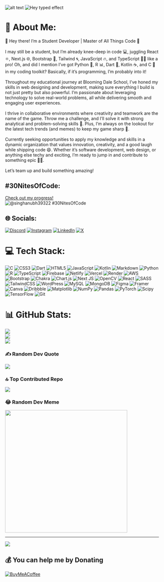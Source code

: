 ![alt text](https://miro.medium.com/v2/resize:fit:828/format:webp/1*0N8CVKix7OGfBDsgh9DzrQ.gif)
![Hey typed effect](https://readme-typing-svg.herokuapp.com?font=Poppins&weight=500&size=25&pause=1000&width=435&lines=Hey+there%2C+I'm+Anubhav+Singh!+%F0%9F%91%8B)

# 💫 About Me:
👋 Hey there! I’m a Student Developer | Master of All Things Code 👋<br><br>I may still be a student, but I’m already knee-deep in code 💻, juggling React ⚛️, Next.js 🌐, Bootstrap 👞, Tailwind 🌀, JavaScript 🔥, and TypeScript 🦸‍♂️ like a pro! Oh, and did I mention I’ve got Python 🐍, R 📊, Dart 🚀, Kotlin ☕, and C 🔧 in my coding toolkit? Basically, if it’s programming, I’m probably into it!<br><br>Throughout my educational journey at Blooming Dale School, I’ve honed my skills in web designing and development, making sure everything I build is not just pretty but also powerful. I’m passionate about leveraging technology to solve real-world problems, all while delivering smooth and engaging user experiences.<br><br>I thrive in collaborative environments where creativity and teamwork are the name of the game. Throw me a challenge, and I’ll solve it with strong analytical and problem-solving skills 🧠. Plus, I’m always on the lookout for the latest tech trends (and memes) to keep my game sharp 🎯.<br><br>Currently seeking opportunities to apply my knowledge and skills in a dynamic organization that values innovation, creativity, and a good laugh while shipping code 😄. Whether it’s software development, web design, or anything else techy and exciting, I’m ready to jump in and contribute to something epic 🚀✨.<br><br>Let’s team up and build something amazing!

## #30NitesOfCode:
  [Check out my progress!](https://www.codedex.io/@singhanubh39322/30-nites-of-code)  
  ![@singhanubh39322 #30NitesOfCode](https://www.codedex.io/api/petStatus?user=singhanubh39322)


## 🌐 Socials:
[![Discord](https://img.shields.io/badge/Discord-%237289DA.svg?logo=discord&logoColor=white)](https://discord.gg/kteGPKD) [![Instagram](https://img.shields.io/badge/Instagram-%23E4405F.svg?logo=Instagram&logoColor=white)](https://instagram.com/anu.bhav_pvtt) [![LinkedIn](https://img.shields.io/badge/LinkedIn-%230077B5.svg?logo=linkedin&logoColor=white)](https://linkedin.com/in/anubhav-singh99) [![X](https://img.shields.io/badge/X-black.svg?logo=X&logoColor=white)](https://x.com/Anubhavsingh99x) 

# 💻 Tech Stack:
![C](https://img.shields.io/badge/c-%2300599C.svg?style=for-the-badge&logo=c&logoColor=white) ![CSS3](https://img.shields.io/badge/css3-%231572B6.svg?style=for-the-badge&logo=css3&logoColor=white) ![Dart](https://img.shields.io/badge/dart-%230175C2.svg?style=for-the-badge&logo=dart&logoColor=white) ![HTML5](https://img.shields.io/badge/html5-%23E34F26.svg?style=for-the-badge&logo=html5&logoColor=white) ![JavaScript](https://img.shields.io/badge/javascript-%23323330.svg?style=for-the-badge&logo=javascript&logoColor=%23F7DF1E) ![Kotlin](https://img.shields.io/badge/kotlin-%237F52FF.svg?style=for-the-badge&logo=kotlin&logoColor=white) ![Markdown](https://img.shields.io/badge/markdown-%23000000.svg?style=for-the-badge&logo=markdown&logoColor=white) ![Python](https://img.shields.io/badge/python-3670A0?style=for-the-badge&logo=python&logoColor=ffdd54) ![R](https://img.shields.io/badge/r-%23276DC3.svg?style=for-the-badge&logo=r&logoColor=white) ![TypeScript](https://img.shields.io/badge/typescript-%23007ACC.svg?style=for-the-badge&logo=typescript&logoColor=white) ![Firebase](https://img.shields.io/badge/firebase-%23039BE5.svg?style=for-the-badge&logo=firebase) ![Netlify](https://img.shields.io/badge/netlify-%23000000.svg?style=for-the-badge&logo=netlify&logoColor=#00C7B7) ![Vercel](https://img.shields.io/badge/vercel-%23000000.svg?style=for-the-badge&logo=vercel&logoColor=white) ![Render](https://img.shields.io/badge/Render-%46E3B7.svg?style=for-the-badge&logo=render&logoColor=white) ![AWS](https://img.shields.io/badge/AWS-%23FF9900.svg?style=for-the-badge&logo=amazon-aws&logoColor=white) ![Bootstrap](https://img.shields.io/badge/bootstrap-%238511FA.svg?style=for-the-badge&logo=bootstrap&logoColor=white) ![Chakra](https://img.shields.io/badge/chakra-%234ED1C5.svg?style=for-the-badge&logo=chakraui&logoColor=white) ![Chart.js](https://img.shields.io/badge/chart.js-F5788D.svg?style=for-the-badge&logo=chart.js&logoColor=white) ![Next JS](https://img.shields.io/badge/Next-black?style=for-the-badge&logo=next.js&logoColor=white) ![OpenCV](https://img.shields.io/badge/opencv-%23white.svg?style=for-the-badge&logo=opencv&logoColor=white) ![React](https://img.shields.io/badge/react-%2320232a.svg?style=for-the-badge&logo=react&logoColor=%2361DAFB) ![SASS](https://img.shields.io/badge/SASS-hotpink.svg?style=for-the-badge&logo=SASS&logoColor=white) ![TailwindCSS](https://img.shields.io/badge/tailwindcss-%2338B2AC.svg?style=for-the-badge&logo=tailwind-css&logoColor=white) ![WordPress](https://img.shields.io/badge/WordPress-%23117AC9.svg?style=for-the-badge&logo=WordPress&logoColor=white) ![MySQL](https://img.shields.io/badge/mysql-4479A1.svg?style=for-the-badge&logo=mysql&logoColor=white) ![MongoDB](https://img.shields.io/badge/MongoDB-%234ea94b.svg?style=for-the-badge&logo=mongodb&logoColor=white) ![Figma](https://img.shields.io/badge/figma-%23F24E1E.svg?style=for-the-badge&logo=figma&logoColor=white) ![Framer](https://img.shields.io/badge/Framer-black?style=for-the-badge&logo=framer&logoColor=blue) ![Canva](https://img.shields.io/badge/Canva-%2300C4CC.svg?style=for-the-badge&logo=Canva&logoColor=white) ![Dribbble](https://img.shields.io/badge/Dribbble-EA4C89?style=for-the-badge&logo=dribbble&logoColor=white) ![Matplotlib](https://img.shields.io/badge/Matplotlib-%23ffffff.svg?style=for-the-badge&logo=Matplotlib&logoColor=black) ![NumPy](https://img.shields.io/badge/numpy-%23013243.svg?style=for-the-badge&logo=numpy&logoColor=white) ![Pandas](https://img.shields.io/badge/pandas-%23150458.svg?style=for-the-badge&logo=pandas&logoColor=white) ![PyTorch](https://img.shields.io/badge/PyTorch-%23EE4C2C.svg?style=for-the-badge&logo=PyTorch&logoColor=white) ![Scipy](https://img.shields.io/badge/SciPy-%230C55A5.svg?style=for-the-badge&logo=scipy&logoColor=%white) ![TensorFlow](https://img.shields.io/badge/TensorFlow-%23FF6F00.svg?style=for-the-badge&logo=TensorFlow&logoColor=white) ![Git](https://img.shields.io/badge/git-%23F05033.svg?style=for-the-badge&logo=git&logoColor=white)

# 📊 GitHub Stats:
![](https://github-readme-stats.vercel.app/api?username=AnubhavSingh99&theme=radical&hide_border=false&include_all_commits=true&count_private=false)<br/>
![](https://github-readme-streak-stats.herokuapp.com/?user=AnubhavSingh99&theme=radical&hide_border=false)<br/>
![](https://github-readme-stats.vercel.app/api/top-langs/?username=AnubhavSingh99&theme=radical&hide_border=false&include_all_commits=true&count_private=false&layout=compact)

### ✍️ Random Dev Quote
![](https://quotes-github-readme.vercel.app/api?type=horizontal&theme=radical)

### 🔝 Top Contributed Repo
![](https://github-contributor-stats.vercel.app/api?username=AnubhavSingh99&limit=5&theme=dark&combine_all_yearly_contributions=true)

### 😂 Random Dev Meme
<img src='https://randommeme-five.vercel.app/' style="height: 400px;"/>

---
[![](https://visitcount.itsvg.in/api?id=AnubhavSingh99&icon=0&color=0)](https://visitcount.itsvg.in)

  ## 💰 You can help me by Donating
  [![BuyMeACoffee](https://img.shields.io/badge/Buy%20Me%20a%20Coffee-ffdd00?style=for-the-badge&logo=buy-me-a-coffee&logoColor=black)](https://buymeacoffee.com/anubhav_singh) 

  
<!-- Proudly created with GPRM ( https://gprm.itsvg.in ) -->
